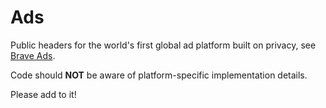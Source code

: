 # Ads

Public headers for the world's first global ad platform built on privacy, see [Brave Ads](https://brave.com/brave-ads-launch/).

Code should **NOT** be aware of platform-specific implementation details.

Please add to it!
